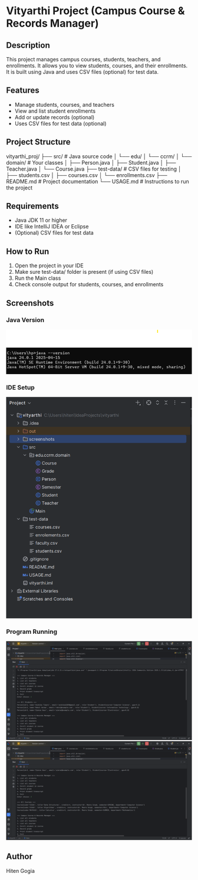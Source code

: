 # Vityarthi Project (Campus Course & Records Manager)

## Description
This project manages campus courses, students, teachers, and enrollments.
It allows you to view students, courses, and their enrollments.
It is built using Java and uses CSV files (optional) for test data.

## Features
- Manage students, courses, and teachers
- View and list student enrollments
- Add or update records (optional)
- Uses CSV files for test data (optional)

## Project Structure
vityarthi_proj/
├── src/                  # Java source code
│   └── edu/
│       └── ccrm/
│           └── domain/   # Your classes
│               ├── Person.java
│               ├── Student.java
│               ├── Teacher.java
│               └── Course.java
├── test-data/            # CSV files for testing
│   ├── students.csv
│   ├── courses.csv
│   └── enrollments.csv
├── README.md             # Project documentation
└── USAGE.md              # Instructions to run the project


## Requirements
- Java JDK 11 or higher
- IDE like IntelliJ IDEA or Eclipse
- (Optional) CSV files for test data

## How to Run
1. Open the project in your IDE
2. Make sure test-data/ folder is present (if using CSV files)
3. Run the Main class
4. Check console output for students, courses, and enrollments

## Screenshots

### Java Version
![Java Version](screenshots/java_version.png)

### IDE Setup
![IDE Setup](screenshots/intellij_setup.png)

### Program Running
![Program Running](screenshots/programme_output1.png)
![Program Running](screenshots/programme_output2.png)


## Author
Hiten Gogia